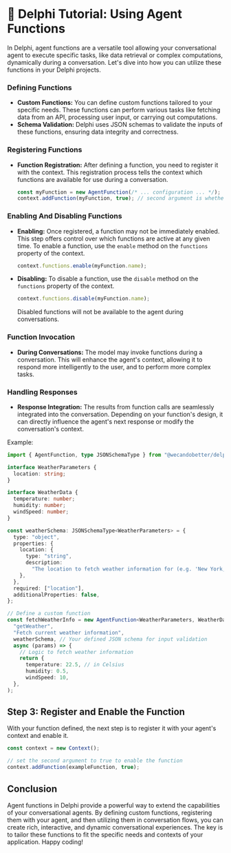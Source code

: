 # 📘 Delphi Tutorial: Using Agent Functions

In Delphi, agent functions are a versatile tool allowing your conversational
agent to execute specific tasks, like data retrieval or complex computations,
dynamically during a conversation. Let's dive into how you can utilize these
functions in your Delphi projects.

### Defining Functions

- **Custom Functions:** You can define custom functions tailored to your
  specific needs. These functions can perform various tasks like fetching data
  from an API, processing user input, or carrying out computations.
- **Schema Validation:** Delphi uses JSON schemas to validate the inputs of
  these functions, ensuring data integrity and correctness.

### Registering Functions

- **Function Registration:** After defining a function, you need to register it
  with the context. This registration process tells the context which functions
  are available for use during a conversation.

  ```typescript
  const myFunction = new AgentFunction(/* ... configuration ... */);
  context.addFunction(myFunction, true); // second argument is whether to enable immediately
  ```

### Enabling And Disabling Functions

- **Enabling:** Once registered, a function may not be immediately enabled. This
  step offers control over which functions are active at any given time. To
  enable a function, use the `enable` method on the `functions` property of the
  context.

  ```typescript
  context.functions.enable(myFunction.name);
  ```
- **Disabling:** To disable a function, use the `disable` method on the
  `functions` property of the context.

  ```typescript
  context.functions.disable(myFunction.name);
  ```

  Disabled functions will not be available to the agent during conversations.

### Function Invocation

- **During Conversations:** The model may invoke functions during a
  conversation. This will enhance the agent's context, allowing it to respond
  more intelligently to the user, and to perform more complex tasks.

### Handling Responses

- **Response Integration:** The results from function calls are seamlessly
  integrated into the conversation. Depending on your function's design, it can
  directly influence the agent's next response or modify the conversation's
  context.

Example:

```typescript
import { AgentFunction, type JSONSchemaType } from "@wecandobetter/delphi";

interface WeatherParameters {
  location: string;
}

interface WeatherData {
  temperature: number;
  humidity: number;
  windSpeed: number;
}

const weatherSchema: JSONSchemaType<WeatherParameters> = {
  type: "object",
  properties: {
    location: {
      type: "string",
      description:
        "The location to fetch weather information for (e.g. 'New York, NY').",
    },
  },
  required: ["location"],
  additionalProperties: false,
};

// Define a custom function
const fetchWeatherInfo = new AgentFunction<WeatherParameters, WeatherData>(
  "getWeather",
  "Fetch current weather information",
  weatherSchema, // Your defined JSON schema for input validation
  async (params) => {
    // Logic to fetch weather information
    return {
      temperature: 22.5, // in Celsius
      humidity: 0.5,
      windSpeed: 10,
  },
);
```

## Step 3: Register and Enable the Function

With your function defined, the next step is to register it with your agent's
context and enable it.

```typescript
const context = new Context();

// set the second argument to true to enable the function
context.addFunction(exampleFunction, true);
```

## Conclusion

Agent functions in Delphi provide a powerful way to extend the capabilities of
your conversational agents. By defining custom functions, registering them with
your agent, and then utilizing them in conversation flows, you can create rich,
interactive, and dynamic conversational experiences. The key is to tailor these
functions to fit the specific needs and contexts of your application. Happy
coding!
